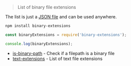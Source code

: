 
> List of binary file extensions

The list is just a [JSON file](binary-extensions.json) and can be used anywhere.


```sh
npm install binary-extensions
```


```js
const binaryExtensions = require('binary-extensions');

console.log(binaryExtensions);
```


- [is-binary-path](https://github.com/sindresorhus/is-binary-path) - Check if a filepath is a binary file
- [text-extensions](https://github.com/sindresorhus/text-extensions) - List of text file extensions
